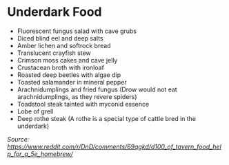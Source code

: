 # Underdark Food

- Fluorescent fungus salad with cave grubs
- Diced blind eel and deep salts
- Amber lichen and softrock bread
- Translucent crayfish stew
- Crimson moss cakes and cave jelly
- Crustacean broth with ironloaf
- Roasted deep beetles with algae dip
- Toasted salamander in mineral pepper
- Arachnidumplings and fried fungus (Drow would not eat arachnidumplings, as they revere spiders)
- Toadstool steak tainted with myconid essence
- Lobe of grell
- Deep rothe steak (A rothe is a special type of cattle bred in the underdark)

*Source: https://www.reddit.com/r/DnD/comments/69qgkd/d100_of_tavern_food_help_for_a_5e_homebrew/*